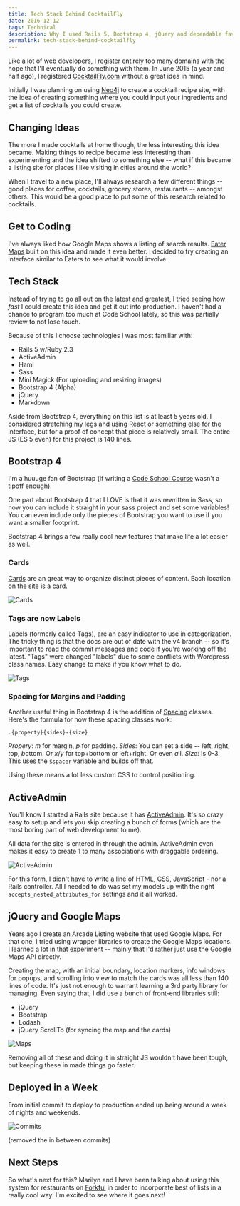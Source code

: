 ```yaml
---
title: Tech Stack Behind CocktailFly
date: 2016-12-12
tags: Technical
description: Why I used Rails 5, Bootstrap 4, jQuery and dependable favorites to create something new.
permalink: tech-stack-behind-cocktailfly
---
```


Like a lot of web developers, I register entirely too many domains with the hope that I'll eventually do something with them. In June 2015 (a year and half ago), I registered [CocktailFly.com](http://cocktailfly.com) without a great idea in mind.

Initially I was planning on using [Neo4j](https://neo4j.com/) to create a cocktail recipe site, with the idea of creating something where you could input your ingredients and get a list of cocktails you could create.

## Changing Ideas

The more I made cocktails at home though, the less interesting this idea became. Making things to recipe became less interesting than experimenting and the idea shifted to something else -- what if this became a listing site for places I like visiting in cities around the world?

When I travel to a new place, I'll always research a few different things -- good places for coffee, cocktails, grocery stores, restaurants -- amongst others. This would be a good place to put some of this research related to cocktails.

## Get to Coding

I've always liked how Google Maps shows a listing of search results. [Eater Maps](http://www.eater.com/maps/best-new-restaurants-st-louis) built on this idea and made it even better. I decided to try creating an interface similar to Eaters to see what it would involve.

## Tech Stack

Instead of trying to go all out on the latest and greatest, I tried seeing how *fast* I could create this idea and get it out into production. I haven't had a chance to program too much at Code School lately, so this was partially review to not lose touch.

Because of this I choose technologies I was most familiar with:

* Rails 5 w/Ruby 2.3
* ActiveAdmin
* Haml
* Sass
* Mini Magick (For uploading and resizing images)
* Bootstrap 4 (Alpha)
* jQuery
* Markdown

Aside from Bootstrap 4, everything on this list is at least 5 years old. I considered stretching my legs and using React or something else for the interface, but for a proof of concept that piece is relatively small. The entire JS (ES 5 even) for this project is 140 lines.

## Bootstrap 4

I'm a huuuge fan of Bootstrap (if writing a [Code School Course](https://www.codeschool.com/courses/blasting-off-with-bootstrap) wasn't a tipoff enough).

One part about Bootstrap 4 that I LOVE is that it was rewritten in Sass, so now you can include it straight in your sass project and set some variables! You can even include only the pieces of Bootstrap you want to use if you want a smaller footprint.

Bootstrap 4 brings a few really cool new features that make life a lot easier as well.

### Cards

[Cards](http://v4-alpha.getbootstrap.com/components/card/) are an great way to organize distinct pieces of content. Each location on the site is a card.

![Cards](/images/galleries/articles/launching-cocktailfly/cards.png)


### Tags are now Labels

Labels (formerly called Tags), are an easy indicator to use in categorization. The tricky thing is that the docs are out of date with the v4 branch -- so it's important to read the commit messages and code if you're working off the latest. "Tags" were changed "labels" due to some conflicts with Wordpress class names. Easy change to make if you know what to do.

![Tags](/images/galleries/articles/launching-cocktailfly/tags.png)

### Spacing for Margins and Padding

Another useful thing in Bootstrap 4 is the addition of [Spacing](http://v4-alpha.getbootstrap.com/utilities/spacing/) classes. Here's the formula for how these spacing classes work:

```
.{property}{sides}-{size}
```

*Propery*: *m* for margin, *p* for padding.
*Sides*: You can set a side -- *l*eft, *r*ight, *t*op, *b*ottom. Or *x*/*y* for top+bottom or left+right. Or even *a*ll.
*Size*: Is 0-3. This uses the `$spacer` variable and builds off that.

Using these means a lot less custom CSS to control positioning.

## ActiveAdmin

You'll know I started a Rails site because it has [ActiveAdmin](http://activeadmin.info/). It's so crazy easy to setup and lets you skip creating a bunch of forms (which are the most boring part of web development to me).

All data for the site is entered in through the admin. ActiveAdmin even makes it easy to create 1 to many associations with draggable ordering.

![ActiveAdmin](/images/galleries/articles/launching-cocktailfly/active_admin.png)

For this form, I didn't have to write a line of HTML, CSS, JavaScript - nor a Rails controller. All I needed to do was set my models up with the right `accepts_nested_attributes_for` settings and it all worked.

## jQuery and Google Maps

Years ago I create an Arcade Listing website that used Google Maps. For that one, I tried using wrapper libraries to create the Google Maps locations. I learned a lot in that experiment -- mainly that I'd rather just use the Google Maps API directly.

Creating the map, with an initial boundary, location markers, info windows for popups, and scrolling into view to match the cards was all less than 140 lines of code. It's just not enough to warrant learning a 3rd party library for managing. Even saying that, I did use a bunch of front-end libraries still:

* jQuery
* Bootstrap
* Lodash
* jQuery ScrollTo (for syncing the map and the cards)

![Maps](/images/galleries/articles/launching-cocktailfly/maps.png)


Removing all of these and doing it in straight JS wouldn't have been tough, but keeping these in made things go faster.

## Deployed in a Week

From initial commit to deploy to production ended up being around a week of nights and weekends.

![Commits](/images/galleries/articles/launching-cocktailfly/commits.png)

(removed the in between commits)

## Next Steps

So what's next for this? Marilyn and I have been talking about using this system for restaurants on [Forkful](http://forkful.net/) in order to incorporate best of lists in a really cool way. I'm excited to see where it goes next!
